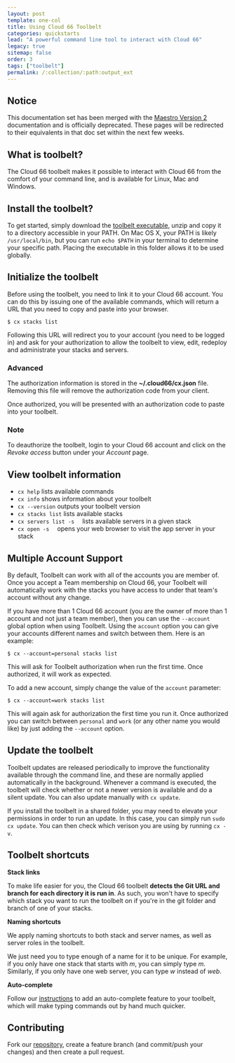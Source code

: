 ```yaml
---
layout: post
template: one-col
title: Using Cloud 66 Toolbelt
categories: quickstarts
lead: "A powerful command line tool to interact with Cloud 66"
legacy: true
sitemap: false
order: 3
tags: ["toolbelt"]
permalink: /:collection/:path:output_ext
---
```


## Notice
<div class="notice notice-warning"><p>This documentation set has been merged with the <a href="/maestro/">Maestro Version 2</a> documentation and is officially deprecated. These pages will be redirected to their equivalents in that doc set within the next few weeks.</p></div>


## What is toolbelt?

The Cloud 66 toolbelt makes it possible to interact with Cloud 66 from the comfort of your command line, and is available for Linux, Mac and Windows.


## Install the toolbelt?

To get started, simply download the [toolbelt executable](https://app.cloud66.com/toolbelt), unzip and copy it to a directory accessible in your PATH. On Mac OS X, your PATH is likely `/usr/local/bin`, but you can run `echo $PATH` in your terminal to determine your specific path. Placing the executable in this folder allows it to be used globally.


## Initialize the toolbelt

Before using the toolbelt, you need to link it to your Cloud 66 account. You can do this by issuing one of the available commands, which will return a URL that you need to copy and paste into your browser.

```
$ cx stacks list
```
Following this URL will redirect you to your account (you need to be logged in) and ask for your authorization to allow the toolbelt to view, edit, redeploy and administrate your stacks and servers.

### Advanced

The authorization information is stored in the **~/.cloud66/cx.json** file. Removing this file will remove the authorization code from your client.

Once authorized, you will be presented with an authorization code to paste into your toolbelt.

### Note

To deauthorize the toolbelt, login to your Cloud 66 account and click on the _Revoke access_ button under your _Account_ page.

## View toolbelt information

- `cx help` lists available commands
- `cx info` shows information about your toolbelt
- `cx --version` outputs your toolbelt version
- `cx stacks list` lists available stacks
- `cx servers list -s 
` lists available servers in a given stack
- `cx open -s 
` opens your web browser to visit the app server in your stack

## Multiple Account Support

By default, Toolbelt can work with all of the accounts you are member of. Once you accept a Team membership on Cloud 66, your Toolbelt will automatically work with the stacks you have access to under that team's account without any change.

If you have more than 1 Cloud 66 account (you are the owner of more than 1 account and not just a team member), then you can use the `--account` global option when using Toolbelt. Using the `account` option you can give your accounts different names and switch between them. Here is an example:

```
$ cx --account=personal stacks list
```

This will ask for Toolbelt authorization when run the first time. Once authorized, it will work as expected.

To add a new account, simply change the value of the `account` parameter:

```
$ cx --account=work stacks list
```

This will again ask for authorization the first time you run it. Once authorized you can switch between `personal` and `work` (or any other name you would like) by just adding the `--account` option.


## Update the toolbelt

Toolbelt updates are released periodically to improve the functionality available through the command line, and these are normally applied automatically in the background. Whenever a command is executed, the toolbelt will check whether or not a newer version is available and do a silent update. You can also update manually with `cx update`.

If you install the toolbelt in a shared folder, you may need to elevate your permissions in order to run an update. In this case, you can simply run `sudo cx update`. You can then check which verison you are using by running `cx -v`.


## Toolbelt shortcuts

**Stack links**

To make life easier for you, the Cloud 66 toolbelt **detects the Git URL and branch for each directory it is run in**. As such, you won't have to specify which stack you want to run the toolbelt on if you're in the git folder and branch of one of your stacks.

**Naming shortcuts**

We apply naming shortcuts to both stack and server names, as well as server roles in the toolbelt.

We just need you to type enough of a name for it to be unique. For example, if you only have one stack that starts with _m_, you can simply type _m_.
Similarly, if you only have one web server, you can type _w_ instead of _web_.

**Auto-complete**

Follow our [instructions](https://github.com/cloud66/cx/wiki/Setting-up-Auto-complete-for-the-toolbelt) to add an auto-complete feature to your toolbelt, which will make typing commands out by hand much quicker.


## Contributing

Fork our [repository](https://github.com/cloud66/cx), create a feature branch (and commit/push your changes) and then create a pull request.

